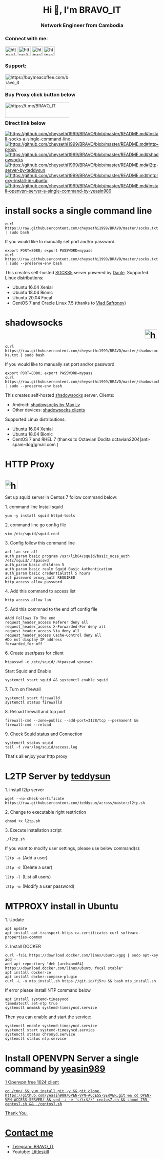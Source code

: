 
<h1 align="center">Hi 👋, I'm BRAVO_IT</h1>
<h3 align="center">Network Engineer from Cambodia</h3>

<h3 align="left">Connect with me:</h3>
<p align="left">
<a href="https://fb.com/https://github.com/cheysethi1999/bravo.git" target="blank"><img align="center" src="https://raw.githubusercontent.com/rahuldkjain/github-profile-readme-generator/master/src/images/icons/Social/facebook.svg" alt="https://github.com/cheysethi1999/bravo.git" height="30" width="40" /></a>
<a href="https://www.youtube.com/c/https://youtu.be/xdqzmv6ck_a?si=6oshn0pw0g78dy7b" target="blank"><img align="center" src="https://raw.githubusercontent.com/rahuldkjain/github-profile-readme-generator/master/src/images/icons/Social/youtube.svg" alt="https://youtu.be/xdqzmv6ck_a?si=6oshn0pw0g78dy7b" height="30" width="40" /></a>
<a href="https://t.me/BRAVO_IT"><img align="center" src="https://upload.wikimedia.org/wikipedia/commons/thumb/8/82/Telegram_logo.svg/512px-Telegram_logo.svg.png?20220101141644"
alt="https://t.me/BRAVO_IThttps://t.me/BRAVO_IT" height="30" width="35" /></a>
<a href="https://www.tiktok.com/@littleskillcomputer?_t=8oeVIoRfhoa&_r=1"><img align="center" src="https://iconape.com/wp-content/files/nw/110905/svg/tiktok-logo-tik-tok-logo-icon-png-svg.png"
alt="https://www.tiktok.com/@littleskillcomputer?_t=8oeVIoRfhoa&_r=1" height="30" width="35" /></a>
</p>
<h3 align="left">Support:</h3>
<p><a href="https://www.buymeacoffee.com/https://buymeacoffee.com/bravo_it"> <img align="left" src="https://cdn.buymeacoffee.com/buttons/v2/default-yellow.png" height="50" width="210" alt="https://buymeacoffee.com/bravo_it" /></a></p><br><br>
<h3 align="left">Buy Proxy click button below</h3>
<p><a href="https://t.me/BRAVO_IT"> <img align="left" src="https://github.com/cheysethi1999/BRAVO/blob/master/images/sell.png" height="50" width="210" alt="https://t.me/BRAVO_IT" /></a></p><br><br>

<h3 align="left">Direct link below</h3>
<a href="https://github.com/cheysethi1999/BRAVO/blob/master/README.md#install-socks-a-single-command-line-" target="blank"><img align="center" src="https://github.com/cheysethi1999/BRAVO/blob/master/images/socks.png" alt="https://github.com/cheysethi1999/BRAVO/blob/master/README.md#install-socks-a-single-command-line-"/></a>
<a href="https://github.com/cheysethi1999/BRAVO/blob/master/README.md#http-proxy" target="blank"><img align="center" src="https://github.com/cheysethi1999/BRAVO/blob/master/images/http.png" alt="https://github.com/cheysethi1999/BRAVO/blob/master/README.md#http-proxy"/></a>
<a href="https://github.com/cheysethi1999/BRAVO/blob/master/README.md#shadowsocks" target="blank"><img align="center" src="https://github.com/cheysethi1999/BRAVO/blob/master/images/shadowsocks.png" alt="https://github.com/cheysethi1999/BRAVO/blob/master/README.md#shadowsocks"/></a>
<a href="https://github.com/cheysethi1999/BRAVO/blob/master/README.md#l2tp-server-by-teddysun" target="blank"><img align="center" src="https://github.com/cheysethi1999/BRAVO/blob/master/images/l2tp.png" alt="https://github.com/cheysethi1999/BRAVO/blob/master/README.md#l2tp-server-by-teddysun"/></a>
<a href="https://github.com/cheysethi1999/BRAVO/blob/master/README.md#mtproxy-install-in-ubuntu" target="blank"><img align="center" src="https://github.com/cheysethi1999/BRAVO/blob/master/images/mtproxy.png" alt="https://github.com/cheysethi1999/BRAVO/blob/master/README.md#mtproxy-install-in-ubuntu"/></a>
<a href="https://github.com/cheysethi1999/BRAVO/blob/master/README.md#install-openvpn-server-a-single-command-by-yeasin989" target="blank"><img align="center" src="https://github.com/cheysethi1999/BRAVO/blob/master/images/openvpn.png" alt="https://github.com/cheysethi1999/BRAVO/blob/master/README.md#install-openvpn-server-a-single-command-by-yeasin989"/></a>


<h1 id="socks5">install socks a single command line </h1>
<p><code class="language-plaintext highlighter-rouge">curl https://raw.githubusercontent.com/cheysethi1999/BRAVO/master/socks.txt | sudo bash</code></p>

<p>If you would like to manually set port and/or password:</p>

<div class="language-bash highlighter-rouge"><div class="highlight"><pre class="highlight"><code><span class="nb">export </span><span class="nv">PORT</span><span class="o">=</span>8080<span class="p">;</span> <span class="nb">export </span><span class="nv">PASSWORD</span><span class="o">=</span>mypass
curl https://raw.githubusercontent.com/cheysethi1999/BRAVO/master/socks.txt | <span class="nb">sudo</span> <span class="nt">--preserve-env</span> bash
</code></pre></div></div>

<p>This creates self-hosted <a href="https://en.wikipedia.org/wiki/SOCKS">SOCKS5</a> server powered by <a href="http://www.inet.no/dante/">Dante</a>. Supported Linux distributions:</p>

<ul>
  <li>Ubuntu 16.04 Xenial</li>
  <li>Ubuntu 18.04 Bionic</li>
  <li>Ubuntu 20.04 Focal</li>
  <li>CentOS 7 and Oracle Linux 7.5 (thanks to <a href="https://github.com/vladsf">Vlad Safronov</a>)</li>
</ul>

<h1 id="shadowsocks">shadowsocks &nbsp;&nbsp;&nbsp;&nbsp;&nbsp;&nbsp;&nbsp;&nbsp;&nbsp;&nbsp;&nbsp;&nbsp;&nbsp;&nbsp;&nbsp;&nbsp;&nbsp;&nbsp;&nbsp;&nbsp;&nbsp;&nbsp;&nbsp;&nbsp;&nbsp;&nbsp;&nbsp;&nbsp;&nbsp;&nbsp;&nbsp;&nbsp;&nbsp;&nbsp;&nbsp;&nbsp;&nbsp;&nbsp;&nbsp;&nbsp;&nbsp;&nbsp;&nbsp;&nbsp;&nbsp;&nbsp;&nbsp;&nbsp;&nbsp;&nbsp;&nbsp;&nbsp;&nbsp;&nbsp;&nbsp;&nbsp;&nbsp;&nbsp;&nbsp;&nbsp;&nbsp;&nbsp;&nbsp;&nbsp;&nbsp;&nbsp;&nbsp;&nbsp;&nbsp;<a href="https://github.com/cheysethi1999/BRAVO/blob/master/README.md#direct-link-below" target="blank"><img align="center" src="https://thumbnail.imgbin.com/23/6/16/imgbin-button-return-s-mSaKDepmjzAignfPP9c5QrPnx_t.jpg" alt="https://github.com/cheysethi1999/BRAVO/blob/master/README.md#direct-link-below" height="30" width="40" /></a></h1>

<p><code class="language-plaintext highlighter-rouge">curl https://raw.githubusercontent.com/cheysethi1999/BRAVO/master/shadowsocks.txt | sudo bash</code></p>

<p>If you would like to manually set port and/or password:</p>

<div class="language-bash highlighter-rouge"><div class="highlight"><pre class="highlight"><code><span class="nb">export </span><span class="nv">PORT</span><span class="o">=</span>8080<span class="p">;</span> <span class="nb">export </span><span class="nv">PASSWORD</span><span class="o">=</span>mypass
curl https://raw.githubusercontent.com/cheysethi1999/BRAVO/master/shadowsocks.txt | <span class="nb">sudo</span> <span class="nt">--preserve-env</span> bash
</code></pre></div></div>

<p>This creates self-hosted <a href="https://shadowsocks.org/">shadowsocks</a> server. Clients:</p>
<ul>
  <li>Android: <a href="https://play.google.com/store/apps/details?id=com.github.shadowsocks">shadowsocks by Max Lv</a></li>
  <li>Other devices: <a href="https://shadowsocks.org/en/download/clients.html">shadowsocks clients</a></li>
</ul>

<p>Supported Linux distributions:</p>

<ul>
  <li>Ubuntu 16.04 Xenial</li>
  <li>Ubuntu 18.04 Bionic</li>
  <li>CentOS 7 and RHEL 7 (thanks to Octavian Dodita octavian2204[anti-spam-dog]gmail.com )</li>
</ul>
 <h1 id="HTTP Proxy">HTTP Proxy &nbsp;&nbsp;&nbsp;&nbsp;&nbsp;&nbsp;&nbsp;&nbsp;&nbsp;&nbsp;&nbsp;&nbsp;&nbsp;&nbsp;&nbsp;&nbsp;&nbsp;&nbsp;&nbsp;&nbsp;&nbsp;&nbsp;&nbsp;&nbsp;&nbsp;&nbsp;&nbsp;&nbsp;&nbsp;&nbsp;&nbsp;&nbsp;&nbsp;&nbsp;&nbsp;&nbsp;&nbsp;&nbsp;&nbsp;&nbsp;&nbsp;&nbsp;&nbsp;&nbsp;&nbsp;&nbsp;&nbsp;&nbsp;&nbsp;&nbsp;&nbsp;&nbsp;&nbsp;&nbsp;&nbsp;&nbsp;&nbsp;&nbsp;&nbsp;&nbsp;&nbsp;&nbsp;&nbsp;&nbsp;&nbsp;&nbsp;&nbsp;&nbsp;&nbsp;&nbsp;&nbsp;<a href="https://github.com/cheysethi1999/BRAVO/blob/master/README.md#direct-link-below" target="blank"><img align="center" src="https://thumbnail.imgbin.com/23/6/16/imgbin-button-return-s-mSaKDepmjzAignfPP9c5QrPnx_t.jpg" alt="https://github.com/cheysethi1999/BRAVO/blob/master/README.md#direct-link-below" height="30" width="40" /></a></h1>

 <p>Set up squid server in Centos 7 follow command below:</p>
 <p>1. command line Install squid</p>
 <p><code class="language-plaintext highlighter-rouge">yum -y install squid httpd-tools</code></p>
<p>2. command line go config file</p>
<p><code class="language-plaintext highlighter-rouge">vim /etc/squid/squid.conf</code></p>
<p>3. Config follow this command line</p>
<p><code class="language-plaintext highligter-rouge">acl lan src all
auth_param basic program /usr/lib64/squid/basic_ncsa_auth /etc/squid/.htpasswd
auth_param basic children 5
auth_param basic realm Squid Basic Authentication
auth_param basic credentialsttl 5 hours
acl password proxy_auth REQUIRED
http_access allow password</code></p>
<p>4. Add this command to access list</p>
<p><code class="language-plaintext highligter-rouge">http_access allow lan</code></p>
<p>5. Add this commnad to the end off config file</p>
<p><code class="language-plaintext highligter-rouge">#Add Follows To The end
request_header_access Referer deny all
request_header_access X-Forwarded-For deny all
request_header_access Via deny all
request_header_access Cache-Control deny all
#Do not display IP address
forwarded_for off</code></p>
<p>6. Create user/pass for client</p>
<p><code class="language-plaintext highligter-rouge">htpasswd -c /etc/squid/.htpasswd vpnuser</code></p>
<p>Start Squid and Enable</p>
<p><code class="language-plaintext highligter-rouge">systemctl start squid && systemctl enable squid</code></p>
<p>7. Turn on firewall</p>
<p><code class="language-plaintext highligter-rouge">systemctl start firewalld
systemctl status firewalld</code></p>
<p>8. Reload firewall and tcp port</p>
<p><code class="language-plaintext highligter-rouge">firewall-cmd --zone=public --add-port=3128/tcp --permanent && firewall-cmd --reload</code></p>
<p>9. Check Squid status and Connection</p>
<p><code class="language-plaintext highligter-rouge">systemctl status squid
tail -f /var/log/squid/access.log</code></p>

<p>That's all enjoy your http proxy</p>

<h1>L2TP Server by <a href="https://github.com/teddysun">teddysun</a></h1>
<p>1. Install l2tp server </p>
<p><code class="language-plaintext highligter-rouge">wget --no-check-certificate https://raw.githubusercontent.com/teddysun/across/master/l2tp.sh</code></p>
<p>2. Change to executable right restriction</p>
<p><code class="language-plaintext highligter-rouge">chmod +x l2tp.sh</code></p>
<p>3. Execute installation script</p>
<p><code class="language-plaintext highligter-rouge">./l2tp.sh</code></p>
<p>If you want to modify user settings, please use below command(s):</p>
<p><code class="language-plaintext highligter-rouge">l2tp -a </code>(Add a user)</p>
<p><code class="language-plaintext highligter-rouge">l2tp -d </code>(Delete a user)</p>
<p><code class="language-plaintext highligter-rouge">l2tp -l </code>(List all users)</p>
<p><code class="language-plaintext highligter-rouge">l2tp -m </code>(Modify a user password)</p>

<h1>MTPROXY install in Ubuntu</h1>
<p>1. Update </p>
<p><code class="language-plaintext highligter-rouge">apt update
apt install apt-transport-https ca-certificates curl software-properties-common</code></p>
<p>2. Install DOCKER</p>
<p><code class="language-plaintext highligter-rouge">curl -fsSL https://download.docker.com/linux/ubuntu/gpg | sudo apt-key add -
add-apt-repository "deb [arch=amd64] https://download.docker.com/linux/ubuntu focal stable"
apt install docker-ce
apt install docker-compose-plugin
curl -L -o mtp_install.sh https://git.io/fj5ru && bash mtp_install.sh</code></p>
<p>If error please install NTP command below</p>
<p><code class="language-plaintext highligter-rouge">apt install systemd-timesyncd
timedatectl set-ntp true
systemctl unmask systemd-timesyncd.service</code></p>
<p>Then you can enable and start the service:</p>
<p><code class="language-plaintext highligter-rouge">systemctl enable systemd-timesyncd.service
systemctl start systemd-timesyncd.service
systemctl status chronyd.service
systemctl status ntp.service</code></p>

<h1>Install OPENVPN Server a single command by <a href="https://github.com/yeasin989/OPEN-VPN-ACCESS-SERVER.git">yeasin989</h1>
<p>1 Openvpn free 1024 client</p>
<p><code class="language-plaintext highligter-rouge">cd /tmp/ && yum install git -y && git clone https://github.com/yeasin989/OPEN-VPN-ACCESS-SERVER.git && cd OPEN-VPN-ACCESS-SERVER/ && sed -i -e 's/\r$//' centos7.sh && chmod 755 centos7.sh && ./centos7.sh</code></p>
Thank You.

 <h1 id="Contact me">Contact me</h1>
<ul>
  <li>Telegram: <a href="https://t.me/BRAVO_IT">BRAVO_IT</a></li>
  <li>Youtube: <a href="https://youtube.com/@littleskill168?si=VEru_lzwOXJg5Wk9">Littleskill</a></li>
</ul>




 
